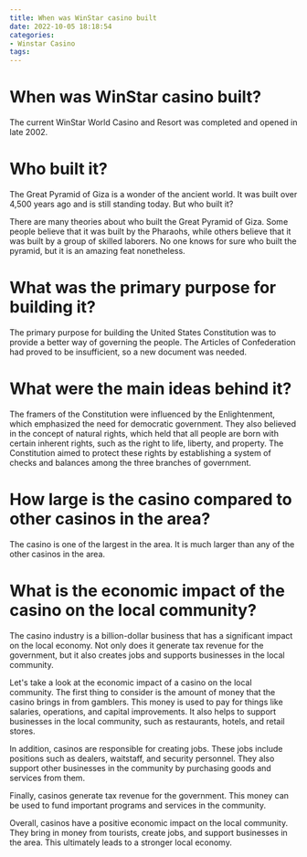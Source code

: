 ```yaml
---
title: When was WinStar casino built
date: 2022-10-05 18:18:54
categories:
- Winstar Casino
tags:
---
```



#  When was WinStar casino built?

The current WinStar World Casino and Resort was completed and opened in late 2002.

#  Who built it? 
The Great Pyramid of Giza is a wonder of the ancient world. It was built over 4,500 years ago and is still standing today. But who built it?

There are many theories about who built the Great Pyramid of Giza. Some people believe that it was built by the Pharaohs, while others believe that it was built by a group of skilled laborers. No one knows for sure who built the pyramid, but it is an amazing feat nonetheless.

#  What was the primary purpose for building it? 

The primary purpose for building the United States Constitution was to provide a better way of governing the people. The Articles of Confederation had proved to be insufficient, so a new document was needed.

# What were the main ideas behind it? 

The framers of the Constitution were influenced by the Enlightenment, which emphasized the need for democratic government. They also believed in the concept of natural rights, which held that all people are born with certain inherent rights, such as the right to life, liberty, and property. The Constitution aimed to protect these rights by establishing a system of checks and balances among the three branches of government.

#  How large is the casino compared to other casinos in the area? 

The casino is one of the largest in the area. It is much larger than any of the other casinos in the area.

#  What is the economic impact of the casino on the local community?

The casino industry is a billion-dollar business that has a significant impact on the local economy. Not only does it generate tax revenue for the government, but it also creates jobs and supports businesses in the local community.

Let's take a look at the economic impact of a casino on the local community. The first thing to consider is the amount of money that the casino brings in from gamblers. This money is used to pay for things like salaries, operations, and capital improvements. It also helps to support businesses in the local community, such as restaurants, hotels, and retail stores.

In addition, casinos are responsible for creating jobs. These jobs include positions such as dealers, waitstaff, and security personnel. They also support other businesses in the community by purchasing goods and services from them.

Finally, casinos generate tax revenue for the government. This money can be used to fund important programs and services in the community.

Overall, casinos have a positive economic impact on the local community. They bring in money from tourists, create jobs, and support businesses in the area. This ultimately leads to a stronger local economy.
